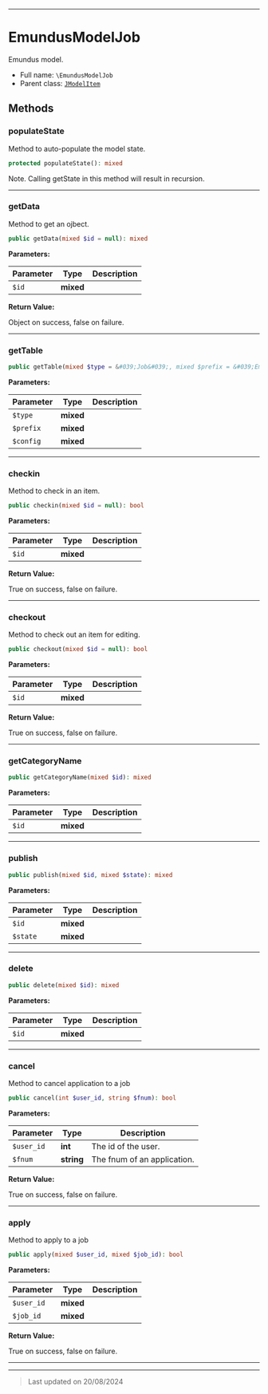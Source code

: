 ***

# EmundusModelJob

Emundus model.



* Full name: `\EmundusModelJob`
* Parent class: [`JModelItem`](./JModelItem.md)




## Methods


### populateState

Method to auto-populate the model state.

```php
protected populateState(): mixed
```

Note. Calling getState in this method will result in recursion.










***

### getData

Method to get an ojbect.

```php
public getData(mixed $id = null): mixed
```








**Parameters:**

| Parameter | Type | Description |
|-----------|------|-------------|
| `$id` | **mixed** |  |


**Return Value:**

Object on success, false on failure.




***

### getTable



```php
public getTable(mixed $type = &#039;Job&#039;, mixed $prefix = &#039;EmundusTable&#039;, mixed $config = array()): mixed
```








**Parameters:**

| Parameter | Type | Description |
|-----------|------|-------------|
| `$type` | **mixed** |  |
| `$prefix` | **mixed** |  |
| `$config` | **mixed** |  |





***

### checkin

Method to check in an item.

```php
public checkin(mixed $id = null): bool
```








**Parameters:**

| Parameter | Type | Description |
|-----------|------|-------------|
| `$id` | **mixed** |  |


**Return Value:**

True on success, false on failure.




***

### checkout

Method to check out an item for editing.

```php
public checkout(mixed $id = null): bool
```








**Parameters:**

| Parameter | Type | Description |
|-----------|------|-------------|
| `$id` | **mixed** |  |


**Return Value:**

True on success, false on failure.




***

### getCategoryName



```php
public getCategoryName(mixed $id): mixed
```








**Parameters:**

| Parameter | Type | Description |
|-----------|------|-------------|
| `$id` | **mixed** |  |





***

### publish



```php
public publish(mixed $id, mixed $state): mixed
```








**Parameters:**

| Parameter | Type | Description |
|-----------|------|-------------|
| `$id` | **mixed** |  |
| `$state` | **mixed** |  |





***

### delete



```php
public delete(mixed $id): mixed
```








**Parameters:**

| Parameter | Type | Description |
|-----------|------|-------------|
| `$id` | **mixed** |  |





***

### cancel

Method to cancel application to a job

```php
public cancel(int $user_id, string $fnum): bool
```








**Parameters:**

| Parameter | Type | Description |
|-----------|------|-------------|
| `$user_id` | **int** | The id of the user. |
| `$fnum` | **string** | The fnum of an application. |


**Return Value:**

True on success, false on failure.




***

### apply

Method to apply to a job

```php
public apply(mixed $user_id, mixed $job_id): bool
```








**Parameters:**

| Parameter | Type | Description |
|-----------|------|-------------|
| `$user_id` | **mixed** |  |
| `$job_id` | **mixed** |  |


**Return Value:**

True on success, false on failure.




***


***
> Last updated on 20/08/2024
